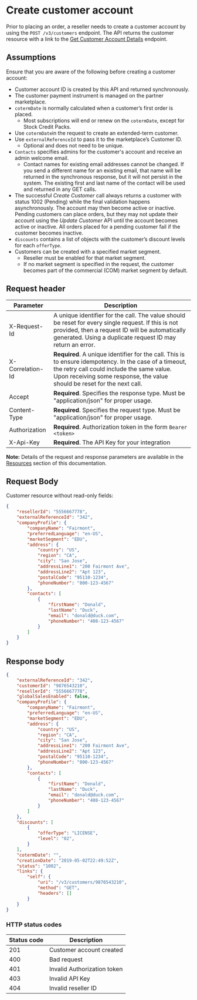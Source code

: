 # Create customer account

Prior to placing an order, a reseller needs to create a customer account by using the `POST /v3/customers` endpoint. The API returns the customer resource with a link to the [Get Customer Account Details](./get_customer_account.md) endpoint.

## Assumptions

Ensure that you are aware of the following before creating a customer account:

* Customer account ID is created by this API and returned synchronously.
* The customer payment instrument is managed on the partner marketplace.
* `cotermDate` is normally calculated when a customer’s first order is placed.
  * Most subscriptions will end or renew on the `cotermDate`, except for Stock Credit Packs.
* Use `cotermDate`in the request to create an extended-term customer.
* Use `externalReferenceId` to pass it to the marketplace’s Customer ID.
  * Optional and does not need to be unique.
* `Contacts` specifies admins for the customer's account and receive an admin welcome email.
  * Contact names for existing email addresses cannot be changed. If you send a different name for an existing email, that name will be returned in the synchronous response, but it will not persist in the system. The existing first and last name of the contact will be used and returned in any GET calls.
* The successful _Create Customer_ call always returns a customer with status 1002 (Pending) while the final validation happens asynchronously. The account may then become active or inactive. Pending customers can place orders, but they may not update their account using the _Update Customer_ API until the account becomes active or inactive. All orders placed for a pending customer fail if the customer becomes inactive.
* `discounts` contains a list of objects with the customer’s discount levels for each `offerType`.
* Customers can be created with a specified market segment.
  * Reseller must be enabled for that market segment.
  * If no market segment is specified in the request, the customer becomes part of the commercial (COM) market segment by default.

## Request header

| Parameter        | Description                                                                                                                                                                                                                      |
|------------------|----------------------------------------------------------------------------------------------------------------------------------------------------------------------------------------------------------------------------------|
| X-Request-Id     | A unique identifier for the call. The value should be reset for every single request. If this is not provided, then a request ID will be automatically generated. Using a duplicate request ID may return an error.              |
| X-Correlation-Id | **Required**. A unique identifier for the call. This is to ensure idempotency. In the case of a timeout, the retry call could include the same value. Upon receiving some response, the value should be reset for the next call. |
| Accept           | **Required**. Specifies the response type. Must be "application/json" for proper usage.                                                                                                                                          |
| Content-Type     | **Required**. Specifies the request type. Must be "application/json" for proper usage.                                                                                                                                           |
| Authorization    | **Required**. Authorization token in the form `Bearer <token>`                                                                                                                                                                   |
| X-Api-Key        | **Required**. The API Key for your integration                                                                                                                                                                                   |

**Note:** Details of the request and response parameters are available in the [Resources](../references/resources.md#customer-top-level-resource) section of this documentation.

## Request Body

Customer resource without read-only fields:

```json
{
    "resellerId": "5556667778",
    "externalReferenceId": "342",
    "companyProfile": {
        "companyName": "Fairmont",
        "preferredLanguage": "en-US",
        "marketSegment": "EDU",
        "address": {
            "country": "US",
            "region": "CA",
            "city": "San Jose",
            "addressLine1": "200 Fairmont Ave",
            "addressLine2": "Apt 123",
            "postalCode": "95110-1234",
            "phoneNumber": "800-123-4567"
        },
        "contacts": [
            {
                "firstName": "Donald",
                "lastName": "Duck",
                "email": "donald@duck.com",
                "phoneNumber": "408-123-4567"
            }
        ]
    }
}
```

## Response body

```json
{
    "externalReferenceId": "342",
    "customerId": "9876543210",
    "resellerId": "5556667778",
    "globalSalesEnabled": false,
    "companyProfile": {
        "companyName": "Fairmont",
        "preferredLanguage": "en-US",
        "marketSegment": "EDU",
        "address": {
            "country": "US",
            "region": "CA",
            "city": "San Jose",
            "addressLine1": "200 Fairmont Ave",
            "addressLine2": "Apt 123",
            "postalCode": "95110-1234",
            "phoneNumber": "800-123-4567"
        },
        "contacts": [
            {
                "firstName": "Donald",
                "lastName": "Duck",
                "email": "donald@duck.com",
                "phoneNumber": "408-123-4567"
            }
        ]
    },
    "discounts": [
        {
            "offerType": "LICENSE",
            "level": "02",
        }
    ],
    "cotermDate": "",
    "creationDate": "2019-05-02T22:49:52Z",
    "status": "1002",
    "links": {
        "self": {
            "uri": "/v3/customers/9876543210",
            "method": "GET",
            "headers": []
        }
    }
}
```

### HTTP status codes

| Status code | Description                 |
|-------------|-----------------------------|
| 201         | Customer account created    |
| 400         | Bad request                 |
| 401         | Invalid Authorization token |
| 403         | Invalid API Key             |
| 404         | Invalid reseller ID         |
